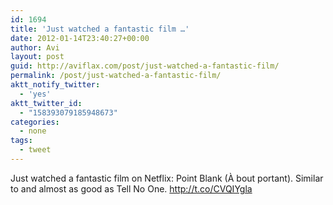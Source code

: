 ```yaml
---
id: 1694
title: 'Just watched a fantastic film …'
date: 2012-01-14T23:40:27+00:00
author: Avi
layout: post
guid: http://aviflax.com/post/just-watched-a-fantastic-film/
permalink: /post/just-watched-a-fantastic-film/
aktt_notify_twitter:
  - 'yes'
aktt_twitter_id:
  - "158393079185948673"
categories:
  - none
tags:
  - tweet
---
```

Just watched a fantastic film on Netflix: Point Blank (À bout portant). Similar to and almost as good as Tell No One. <a href="http://t.co/CVQIYgla" rel="nofollow">http://t.co/CVQIYgla</a>